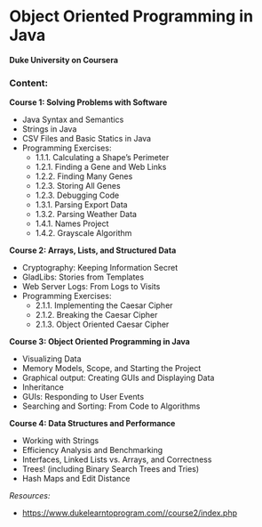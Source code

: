 # Object Oriented Programming in Java
**Duke University on Coursera**

### Content:

**Course 1: Solving Problems with Software**
- Java Syntax and Semantics
- Strings in Java
- CSV Files and Basic Statics in Java
- Programming Exercises:
    - 1.1.1. Calculating a Shape’s Perimeter
    - 1.2.1. Finding a Gene and Web Links
    - 1.2.2. Finding Many Genes
    - 1.2.3. Storing All Genes
    - 1.2.3. Debugging Code
    - 1.3.1. Parsing Export Data
    - 1.3.2. Parsing Weather Data
    - 1.4.1. Names Project
    - 1.4.2. Grayscale Algorithm

**Course 2: Arrays, Lists, and Structured Data**
- Cryptography: Keeping Information Secret
- GladLibs: Stories from Templates
- Web Server Logs: From Logs to Visits
- Programming Exercises:
    - 2.1.1. Implementing the Caesar Cipher
    - 2.1.2. Breaking the Caesar Cipher
    - 2.1.3. Object Oriented Caesar Cipher

**Course 3: Object Oriented Programming in Java**
- Visualizing Data
- Memory Models, Scope, and Starting the Project
- Graphical output: Creating GUIs and Displaying Data
- Inheritance
- GUIs: Responding to User Events
- Searching and Sorting: From Code to Algorithms

**Course 4: Data Structures and Performance**
- Working with Strings
- Efficiency Analysis and Benchmarking
- Interfaces, Linked Lists vs. Arrays, and Correctness
- Trees! (including Binary Search Trees and Tries)
- Hash Maps and Edit Distance

*Resources:*
- https://www.dukelearntoprogram.com//course2/index.php